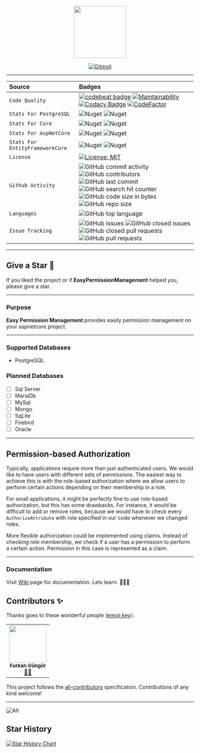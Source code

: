 <p align="center">
  <img src="https://user-images.githubusercontent.com/47147484/136712257-bf88799b-f3e8-4102-bf77-91bdf6a9f5b6.png" style="max-width:100%;" height="140" />
</p>

<p align="center">
  <a href="https://gitmoji.carloscuesta.me">
    <img src="https://img.shields.io/badge/gitmoji-%20😜%20😍-FFDD67.svg?style=flat-square" alt="Gitmoji">
  </a> 
</p>

***

| Source     | Badges                |
| :------- | :------------------------- |
| `Code Quality` | [![codebeat badge](https://codebeat.co/badges/1a7e6159-96c4-4972-8eda-7a6e88c58458)](https://codebeat.co/projects/github-com-furkandeveloper-easypermissionmanagement-master) [![Maintainability](https://api.codeclimate.com/v1/badges/88f30c925600cd05fa45/maintainability)](https://codeclimate.com/github/furkandeveloper/EasyPermissionManagement/maintainability) [![Codacy Badge](https://app.codacy.com/project/badge/Grade/cd633565e10e43c8b8d5fb33ef1ac7ae)](https://www.codacy.com/gh/furkandeveloper/EasyPermissionManagement/dashboard?utm_source=github.com&amp;utm_medium=referral&amp;utm_content=furkandeveloper/EasyPermissionManagement&amp;utm_campaign=Badge_Grade) [![CodeFactor](https://www.codefactor.io/repository/github/furkandeveloper/easypermissionmanagement/badge/master)](https://www.codefactor.io/repository/github/furkandeveloper/easypermissionmanagement/overview/master) |
| `Stats For PostgreSQL` | ![Nuget](https://img.shields.io/nuget/dt/EasyPermissionManagement.PostgreSql?label=PostgreSQL%20Downloads) ![Nuget](https://img.shields.io/nuget/v/EasyPermissionManagement.PostgreSql?label=PostgreSQL) |
| `Stats For Core` | ![Nuget](https://img.shields.io/nuget/dt/EasyPermissionManagement.Core?label=Core%20Downloads) ![Nuget](https://img.shields.io/nuget/v/EasyPermissionManagement.Core?label=Core) |
| `Stats For AspNetCore` | ![Nuget](https://img.shields.io/nuget/dt/EasyPermissionManagement.AspNetCore?label=AspNetCore%20Downloads) ![Nuget](https://img.shields.io/nuget/v/EasyPermissionManagement.AspNetCore?label=AspNetCore) |
| `Stats For EntityFrameworkCore` | ![Nuget](https://img.shields.io/nuget/dt/EasyPermissionManagement.EntityFrameworkCore?label=EntityFrameworkCore%20Downloads) ![Nuget](https://img.shields.io/nuget/v/EasyPermissionManagement.EntityFrameworkCore?label=EntityFrameworkCore) |
| `License` | [![License: MIT](https://img.shields.io/badge/License-MIT-yellow.svg)](https://opensource.org/licenses/MIT)  |
| `Github Activity` | ![GitHub commit activity](https://img.shields.io/github/commit-activity/y/furkandeveloper/EasyPermissionManagement) ![GitHub contributors](https://img.shields.io/github/contributors/furkandeveloper/EasyPermissionManagement) ![GitHub last commit](https://img.shields.io/github/last-commit/furkandeveloper/EasyPermissionManagement) ![GitHub search hit counter](https://img.shields.io/github/search/furkandeveloper/EasyPermissionManagement/EasyPermissionManagement) ![GitHub code size in bytes](https://img.shields.io/github/languages/code-size/furkandeveloper/EasyPermissionManagement) ![GitHub repo size](https://img.shields.io/github/repo-size/furkandeveloper/EasyPermissionManagement)|
| `Languages` | ![GitHub top language](https://img.shields.io/github/languages/top/furkandeveloper/EasyPermissionManagement) |
| `Issue Tracking` | ![GitHub issues](https://img.shields.io/github/issues/furkandeveloper/EasyPermissionManagement) ![GitHub closed issues](https://img.shields.io/github/issues-closed/furkandeveloper/EasyPermissionManagement) ![GitHub closed pull requests](https://img.shields.io/github/issues-pr-closed/furkandeveloper/EasyPermissionManagement) ![GitHub pull requests](https://img.shields.io/github/issues-pr/furkandeveloper/EasyPermissionManagement) |

***

## Give a Star 🌟
If you liked the project or if **EasyPermissionManagement** helped you, please give a star.

***

### Purpose
**Easy Permission Management** provides easily permission management on your aspnetcore project.

***

### Supported Databases
- PostgreSQL


### Planned Databases
- [ ] Sql Server
- [ ] MariaDb
- [ ] MySql
- [ ] Mongo
- [ ] SqLite
- [ ] Firebird
- [ ] Oracle

***


## Permission-based Authorization

Typically, applications require more than just authenticated users. We would like to have users with different sets of permissions. The easiest way to achieve this is with the role-based authorization where we allow users to perform certain actions depending on their membership in a role.

For small applications, it might be perfectly fine to use role-based authorization, but this has some drawbacks. For instance, it would be difficult to add or remove roles, because we would have to check every `AuthorizeAttribute` with role specified in our code whenever we changed roles.

More flexible authorization could be implemented using claims. Instead of checking role membership, we check if a user has a permission to perform a certain action. Permission in this case is represented as a claim.

***

### Documentation
Visit [Wiki](https://github.com/furkandeveloper/EasyPermissionManagement/wiki) page for documentation. Lets learn. 👨‍🎓🧐



## Contributors ✨

Thanks goes to these wonderful people ([emoji key](https://allcontributors.org/docs/en/emoji-key)):

<!-- ALL-CONTRIBUTORS-LIST:START - Do not remove or modify this section -->
<!-- prettier-ignore-start -->
<!-- markdownlint-disable -->
<table>
  <tr>
    <td align="center"><a href="https://furkangungor.krawl.me/"><img src="https://avatars.githubusercontent.com/u/47147484?v=4?s=100" width="100px;" alt=""/><br /><sub><b>Furkan Güngör</b></sub></a><br /><a href="#mentoring-furkandeveloper" title="Mentoring">🧑‍🏫</a></td>
  </tr>
</table>

<!-- markdownlint-restore -->
<!-- prettier-ignore-end -->

<!-- ALL-CONTRIBUTORS-LIST:END -->

This project follows the [all-contributors](https://github.com/all-contributors/all-contributors) specification. Contributions of any kind welcome!

<hr/>

![Alt](https://repobeats.axiom.co/api/embed/e431142fb56e31582b660eab3ab064598ff73ff6.svg "Repobeats analytics image")

## Star History

[![Star History Chart](https://api.star-history.com/svg?repos=furkandeveloper/EasyPermissionManagement&type=Date)](https://star-history.com/#furkandeveloper/EasyPermissionManagement&Date)

